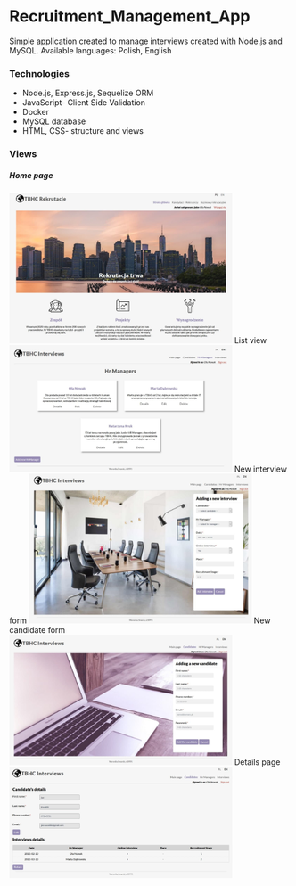 # Recruitment_Management_App

Simple application created to manage interviews created with Node.js and MySQL.
Available languages: Polish, English 

### Technologies
* Node.js, Express.js, Sequelize ORM
* JavaScript- Client Side Validation
* Docker
* MySQL database
* HTML, CSS- structure and views
 
### Views
##### Home page
<img src="home_page.jpg" width=400>
List view
<img src="hr_list.jpg" width=400>
New interview form 
<img src="interview_form.jpg" width=400>
New candidate form
<img src="candidate_form.jpg" width=400>
Details page
<img src="candidate_details.jpg" width=400>



